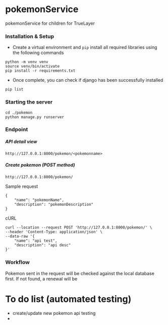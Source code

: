 # pokemonService
pokemonService for children for TrueLayer


### Installation & Setup
- Create a virtual environment and `pip` install all required libraries using the following commands

```
python -m venv venv
source venv/bin/activate
pip install -r requirements.txt
```

- Once complete, you can check if django has been successfully installed
```
pip list
```


### Starting the server

```
cd ./pokemon
python manage.py runserver
```

### Endpoint

##### API detail view

```
http://127.0.0.1:8000/pokemon/<pokemonname>
```

##### Create pokemon (POST method)

```
http://127.0.0.1:8000/pokemon/
```

Sample request

```
{
    "name": "pokemonName",
    "description": "pokemonDescription"
}
```

cURL

```
curl --location --request POST 'http://127.0.0.1:8000/pokemon/' \
--header 'Content-Type: application/json' \
--data-raw '{
	"name": "api test",
	"description": "api desc"
}'
```

### Workflow
Pokemon sent in the request will be checked against the local database first. If not found, a renewal will be 

# To do list (automated testing)
- create/update new pokemon api testing
- 